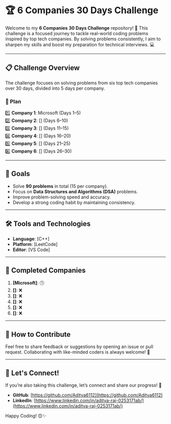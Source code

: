 # 🏆 6 Companies 30 Days Challenge  

Welcome to my **6 Companies 30 Days Challenge** repository! 🚀 This challenge is a focused journey to tackle real-world coding problems inspired by top tech companies. By solving problems consistently, I aim to sharpen my skills and boost my preparation for technical interviews. 💻  

---

## 📋 Challenge Overview  

The challenge focuses on solving problems from six top tech companies over 30 days, divided into 5 days per company.  

### 📅 Plan  
1️⃣ **Company 1**: Microsoft (Days 1–5)  
2️⃣ **Company 2**: [] (Days 6–10)  
3️⃣ **Company 3**: [] (Days 11–15)  
4️⃣ **Company 4**: [] (Days 16–20)  
5️⃣ **Company 5**: [] (Days 21–25)  
6️⃣ **Company 6**: [] (Days 26–30)  

---

## 🌟 Goals  

- Solve **90 problems** in total (15 per company).  
- Focus on **Data Structures and Algorithms (DSA)** problems.  
- Improve problem-solving speed and accuracy.  
- Develop a strong coding habit by maintaining consistency.  

---

## 🛠️ Tools and Technologies  

- **Language**: [C++]  
- **Platform**: [LeetCode]  
- **Editor**: [VS Code]  

---

## 🏅 Completed Companies  

1. **[Microsoft]**: 🕒  
2. **[]**: ❌  
3. **[]**: ❌  
4. **[]**: ❌  
5. **[]**: ❌  
6. **[]**: ❌  

---

## 📝 How to Contribute  

Feel free to share feedback or suggestions by opening an issue or pull request. Collaborating with like-minded coders is always welcome! 🎉   

---

## 🎉 Let's Connect!  

If you’re also taking this challenge, let’s connect and share our progress! 🌟  

- **GitHub**: [https://github.com/Aditya6112](https://github.com/Aditya6112)  
- **LinkedIn**: [https://www.linkedin.com/in/aditya-raj-0253171ab/](https://www.linkedin.com/in/aditya-raj-0253171ab/)  

Happy Coding! 😊✨  
